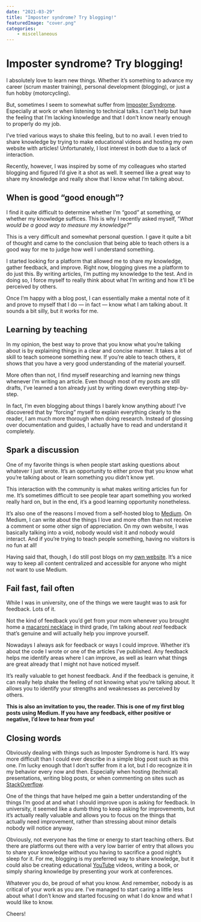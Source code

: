 ```yaml
---
date: "2021-03-29"
title: "Imposter syndrome? Try blogging!"
featuredImage: "cover.png"
categories:
    - miscellaneous
---
```


# Imposter syndrome? Try blogging!
I absolutely love to learn new things. Whether it’s something to advance my career (scrum master training), personal
development (blogging), or just a fun hobby (motorcycling).

But, sometimes I seem to somewhat suffer from [Imposter Syndrome](https://en.wikipedia.org/wiki/Impostor_syndrome). Especially
at work or when listening to technical talks. I can’t help but have the feeling that I’m lacking knowledge and that I don’t
know nearly enough to properly do my job.

I’ve tried various ways to shake this feeling, but to no avail. I even tried to share knowledge by trying to make educational
videos and hosting my own website with articles! Unfortunately, I lost interest in both due to a lack of interaction.

Recently, however, I was inspired by some of my colleagues who started blogging and figured I’d give it a shot as well. It
seemed like a great way to share my knowledge and really show that I know what I’m talking about.

## When is good “good enough”?
I find it quite difficult to determine whether I’m “good” at something, or whether my knowledge suffices. This is why I
recently asked myself, “*What would be a good way to measure my knowledge?*”

This is a very difficult and somewhat personal question. I gave it quite a bit of thought and came to the conclusion that being
able to teach others is a good way for me to judge how well I understand something.

I started looking for a platform that allowed me to share my knowledge, gather feedback, and improve. Right now, blogging gives
me a platform to do just this. By writing articles, I’m putting my knowledge to the test. And in doing so, I force myself to
really think about what I’m writing and how it’ll be perceived by others.

Once I’m happy with a blog post, I can essentially make a mental note of it and prove to myself that I do — in fact — know what
I am talking about. It sounds a bit silly, but it works for me.

## Learning by teaching
In my opinion, the best way to prove that you know what you’re talking about is by explaining things in a clear and concise
manner. It takes a lot of skill to teach someone something new. If you’re able to teach others, it shows that you have a very
good understanding of the material yourself.

More often than not, I find myself researching and learning new things whenever I’m writing an article. Even though most of my
posts are still drafts, I’ve learned a ton already just by writing down everything step-by-step.

In fact, I’m even blogging about things I barely know anything about! I’ve discovered that by “forcing” myself to explain
everything clearly to the reader, I am much more thorough when doing research. Instead of glossing over documentation and
guides, I actually have to read and understand it completely.

## Spark a discussion
One of my favorite things is when people start asking questions about whatever I just wrote. It’s an opportunity to either
prove that you know what you’re talking about or learn something you didn’t know yet.

This interaction with the community is what makes writing articles fun for me. It’s sometimes difficult to see people tear
apart something you worked really hard on, but in the end, it’s a good learning opportunity nonetheless.

It’s also one of the reasons I moved from a self-hosted blog to [Medium](https://medium.com/). On Medium, I can write about
the things I love and more often than not receive a comment or some other sign of appreciation. On my own website, I was
basically talking into a void, nobody would visit it and nobody would interact. And if you’re trying to teach people something,
having no visitors is no fun at all!

Having said that, though, I do still post blogs on my [own website](https://tahar.dev). It’s a nice way to keep all content
centralized and accessible for anyone who might not want to use Medium.

## Fail fast, fail often
While I was in university, one of the things we were taught was to ask for feedback. Lots of it.

Not the kind of feedback you’d get from your mom whenever you brought home a
[macaroni necklace](https://www.thesprucecrafts.com/macaroni-necklace-4175051) in third grade, I’m talking about *real*
feedback that’s genuine and will actually help you improve yourself.

Nowadays I always ask for feedback or ways I could improve. Whether it’s about the code I wrote or one of the articles I’ve
published. Any feedback helps me identify areas where I can improve, as well as learn what things are great already that I
might not have noticed myself.

It’s really valuable to get honest feedback. And if the feedback is genuine, it can really help shake the feeling of not
knowing what you’re talking about. It allows you to identify your strengths and weaknesses as perceived by others.

**This is also an invitation to you, the reader. This is one of my first blog posts using Medium. If you have any feedback,
either positive or negative, I’d love to hear from you!**

## Closing words
Obviously dealing with things such as Imposter Syndrome is hard. It’s way more difficult than I could ever describe in a simple
blog post such as this one. I’m lucky enough that I don’t suffer from it a lot, but I do recognize it in my behavior every now
and then. Especially when hosting (technical) presentations, writing blog posts, or when commenting on sites such as
[StackOverflow](https://stackoverflow.com/).

One of the things that have helped me gain a better understanding of the things I’m good at and what I should improve upon is
asking for feedback. In university, it seemed like a dumb thing to keep asking for improvements, but it’s actually really
valuable and allows you to focus on the things that actually need improvement, rather than stressing about minor details nobody
will notice anyway.

Obviously, not everyone has the time or energy to start teaching others. But there are platforms out there with a very low
barrier of entry that allows you to share your knowledge without you having to sacrifice a good night’s sleep for it. For me,
blogging is my preferred way to share knowledge, but it could also be creating educational [YouTube](https://www.youtube.com/)
videos, writing a book, or simply sharing knowledge by presenting your work at conferences.

Whatever you do, be proud of what you know. And remember, nobody is as critical of your work as you are. I’ve managed to start
caring a little less about what I don’t know and started focusing on what I do know and what I would like to know.

Cheers!
